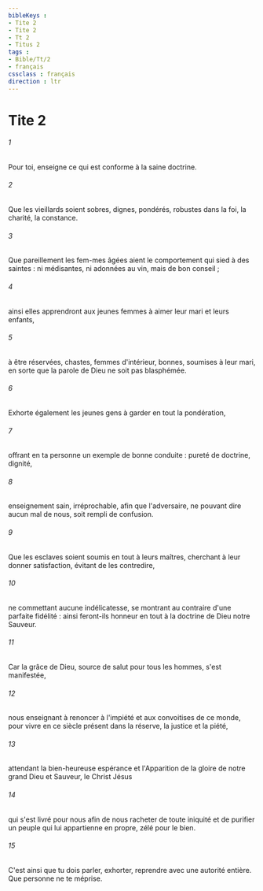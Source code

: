```yaml
---
bibleKeys : 
- Tite 2
- Tite 2
- Tt 2
- Titus 2
tags : 
- Bible/Tt/2
- français
cssclass : français
direction : ltr
---
```


# Tite 2

###### 1
Pour toi, enseigne ce qui est conforme à la saine doctrine. 
###### 2
Que les vieillards soient sobres, dignes, pondérés, robustes dans la foi, la charité, la constance. 
###### 3
Que pareillement les fem-mes âgées aient le comportement qui sied à des saintes : ni médisantes, ni adonnées au vin, mais de bon conseil ; 
###### 4
ainsi elles apprendront aux jeunes femmes à aimer leur mari et leurs enfants, 
###### 5
à être réservées, chastes, femmes d'intérieur, bonnes, soumises à leur mari, en sorte que la parole de Dieu ne soit pas blasphémée. 
###### 6
Exhorte également les jeunes gens à garder en tout la pondération, 
###### 7
offrant en ta personne un exemple de bonne conduite : pureté de doctrine, dignité, 
###### 8
enseignement sain, irréprochable, afin que l'adversaire, ne pouvant dire aucun mal de nous, soit rempli de confusion. 
###### 9
Que les esclaves soient soumis en tout à leurs maîtres, cherchant à leur donner satisfaction, évitant de les contredire, 
###### 10
ne commettant aucune indélicatesse, se montrant au contraire d'une parfaite fidélité : ainsi feront-ils honneur en tout à la doctrine de Dieu notre Sauveur. 
###### 11
Car la grâce de Dieu, source de salut pour tous les hommes, s'est manifestée, 
###### 12
nous enseignant à renoncer à l'impiété et aux convoitises de ce monde, pour vivre en ce siècle présent dans la réserve, la justice et la piété, 
###### 13
attendant la bien-heureuse espérance et l'Apparition de la gloire de notre grand Dieu et Sauveur, le Christ Jésus 
###### 14
qui s'est livré pour nous afin de nous racheter de toute iniquité et de purifier un peuple qui lui appartienne en propre, zélé pour le bien. 
###### 15
C'est ainsi que tu dois parler, exhorter, reprendre avec une autorité entière. Que personne ne te méprise. 
